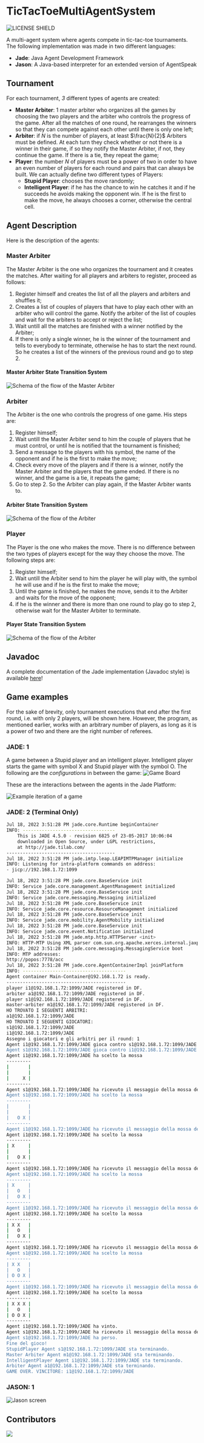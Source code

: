 # TicTacToeMultiAgentSystem

![LICENSE SHIELD](https://img.shields.io/badge/license-MIT-orange)

A multi-agent system where agents compete in tic-tac-toe tournaments.
The following implementation was made in two different languages:

- **Jade**: Java Agent Development Framework
- **Jason**: A Java-based interpreter for an extended version of AgentSpeak

## Tournament

For each tournament, _3_ different types of agents are created:

- **Master Arbiter**: 1 master arbiter who organizes all the games by choosing the two players and the arbiter who controls the progress of the game. After all the matches of one round, he rearranges the winners so that they can compete against each other until there is only one left;
- **Arbiter**: if $N$ is the number of players, at least $\frac{N}{2}$ Arbiters must be defined. At each turn they check whether or not there is a winner in their game, if so they notify the Master Arbiter, if not, they continue the game. If there is a tie, they repeat the game;
- **Player**: the number $N$ of players must be a power of two in order to have an even number of players for each round and pairs that can always be built. We can actually define two different types of Players:
  - **Stupid Player**: chooses the move randomly;
  - **Intelligent Player**: if he has the chance to win he catches it and if he succeeds he avoids making the opponent win. If he is the first to make the move, he always chooses a corner, otherwise the central cell.

## Agent Description

Here is the description of the agents:

### Master Arbiter

The Master Arbiter is the one who organizes the tournament and it creates the matches. After waiting for all players and arbiters to register, proceed as follows:

1. Register himself and creates the list of all the players and arbiters and shuffles it;
2. Creates a list of couples of players that have to play each other with an arbiter who will control the game. Notify the arbiter of the list of couples and wait for the arbiters to accept or reject the list;
3. Wait untill all the matches are finished with a winner notified by the Arbiter;
4. If there is only a single winner, he is the winner of the tournament and tells to everybody to terminate, otherwise he has to start the next round. So he creates a list of the winners of the previous round and go to step 2.

#### Master Arbiter State Transition System

![Schema of the flow of the Master Arbiter](documentation/MasterArbiterSchema.png)

### Arbiter

The Arbiter is the one who controls the progress of one game. His steps are:

1. Register himself;
2. Wait untill the Master Arbiter send to him the couple of players that he must control, or until he is notified that the tournament is finished;
3. Send a message to the players with his symbol, the name of the opponent and if he is the first to make the move;
4. Check every move of the players and if there is a winner, notify the Master Arbiter and the players that the game ended. If there is no winner, and the game is a tie, it repeats the game;
5. Go to step 2. So the Arbiter can play again, if the Master Arbiter wants to.

#### Arbiter State Transition System

![Schema of the flow of the Arbiter](documentation/ArbiterSchema.png)

### Player

The Player is the one who makes the move. There is no difference between the two types of players except for the way they choose the move. The following steps are:

1. Register himself;
2. Wait untill the Arbiter send to him the player he will play with, the symbol he will use and if he is the first to make the move;
3. Until the game is finished, he makes the move, sends it to the Arbiter and waits for the move of the opponent;
4. if he is the winner and there is more than one round to play go to step 2, otherwise wait for the Master Arbiter to terminate.

#### Player State Transition System

![Schema of the flow of the Arbiter](documentation/PlayerSchema.png)

## Javadoc

A complete documentation of the Jade implementation (Javadoc style) is available [here](https://evilscript.eu/tictactoe)!

## Game examples

For the sake of brevity, only tournament executions that end after the first round, i.e. with only 2 players, will be shown here. However, the program, as mentioned earlier, works with an arbitrary number of players, as long as it is a power of two and there are the right number of referees.

### JADE: 1

A game between a Stupid player and an intelligent player.
Intelligent player starts the game with symbol X and Stupid player with the symbol O.
The following are the _configurations_ in between the game:
![Game Board](documentation/gameBoard.png)

These are the interactions between the agents in the Jade Platform:

![Example iteration of a game](documentation/game.png)

### JADE: 2 (Terminal Only)

```bash
Jul 18, 2022 3:51:28 PM jade.core.Runtime beginContainer
INFO: ----------------------------------
    This is JADE 4.5.0 - revision 6825 of 23-05-2017 10:06:04
    downloaded in Open Source, under LGPL restrictions,
    at http://jade.tilab.com/
----------------------------------------
Jul 18, 2022 3:51:28 PM jade.imtp.leap.LEAPIMTPManager initialize
INFO: Listening for intra-platform commands on address:
- jicp://192.168.1.72:1099

Jul 18, 2022 3:51:28 PM jade.core.BaseService init
INFO: Service jade.core.management.AgentManagement initialized
Jul 18, 2022 3:51:28 PM jade.core.BaseService init
INFO: Service jade.core.messaging.Messaging initialized
Jul 18, 2022 3:51:28 PM jade.core.BaseService init
INFO: Service jade.core.resource.ResourceManagement initialized
Jul 18, 2022 3:51:28 PM jade.core.BaseService init
INFO: Service jade.core.mobility.AgentMobility initialized
Jul 18, 2022 3:51:28 PM jade.core.BaseService init
INFO: Service jade.core.event.Notification initialized
Jul 18, 2022 3:51:28 PM jade.mtp.http.HTTPServer <init>
INFO: HTTP-MTP Using XML parser com.sun.org.apache.xerces.internal.jaxp.SAXParserImpl$JAXPSAXParser
Jul 18, 2022 3:51:28 PM jade.core.messaging.MessagingService boot
INFO: MTP addresses:
http://popos:7778/acc
Jul 18, 2022 3:51:28 PM jade.core.AgentContainerImpl joinPlatform
INFO: --------------------------------------
Agent container Main-Container@192.168.1.72 is ready.
--------------------------------------------
player i1@192.168.1.72:1099/JADE registered in DF.
arbiter a1@192.168.1.72:1099/JADE registered in DF.
player s1@192.168.1.72:1099/JADE registered in DF.
master-arbiter m1@192.168.1.72:1099/JADE registered in DF.
HO TROVATO I SEGUENTI ARBITRI:
a1@192.168.1.72:1099/JADE
HO TROVATO I SEGUENTI GIOCATORI:
s1@192.168.1.72:1099/JADE
i1@192.168.1.72:1099/JADE
Assegno i giocatori e gli arbitri per il round: 1
Agent i1@192.168.1.72:1099/JADE gioca contro s1@192.168.1.72:1099/JADE con l'arbitro a1@192.168.1.72:1099/JADE.
Agent s1@192.168.1.72:1099/JADE gioca contro i1@192.168.1.72:1099/JADE con l'arbitro a1@192.168.1.72:1099/JADE.
Agent i1@192.168.1.72:1099/JADE ha scelto la mossa
---------
|       |
|       |
|     X |
---------
Agent s1@192.168.1.72:1099/JADE ha ricevuto il messaggio della mossa dell'avversario.
Agent s1@192.168.1.72:1099/JADE ha scelto la mossa
---------
|       |
|       |
|   O X |
---------
Agent i1@192.168.1.72:1099/JADE ha ricevuto il messaggio della mossa dell'avversario.
Agent i1@192.168.1.72:1099/JADE ha scelto la mossa
---------
| X     |
|       |
|   O X |
---------
Agent s1@192.168.1.72:1099/JADE ha ricevuto il messaggio della mossa dell'avversario.
Agent s1@192.168.1.72:1099/JADE ha scelto la mossa
---------
| X     |
|   O   |
|   O X |
---------
Agent i1@192.168.1.72:1099/JADE ha ricevuto il messaggio della mossa dell'avversario.
Agent i1@192.168.1.72:1099/JADE ha scelto la mossa
---------
| X X   |
|   O   |
|   O X |
---------
Agent s1@192.168.1.72:1099/JADE ha ricevuto il messaggio della mossa dell'avversario.
Agent s1@192.168.1.72:1099/JADE ha scelto la mossa
---------
| X X   |
|   O   |
| O O X |
---------
Agent i1@192.168.1.72:1099/JADE ha ricevuto il messaggio della mossa dell'avversario.
Agent i1@192.168.1.72:1099/JADE ha scelto la mossa
---------
| X X X |
|   O   |
| O O X |
---------
Agent i1@192.168.1.72:1099/JADE ha vinto.
Agent s1@192.168.1.72:1099/JADE ha ricevuto il messaggio della mossa dell'avversario.
Agent s1@192.168.1.72:1099/JADE ha perso.
Fine del gioco!
StupidPlayer Agent s1@192.168.1.72:1099/JADE sta terminando.
Master Arbiter Agent m1@192.168.1.72:1099/JADE sta terminando.
IntelligentPlayer Agent i1@192.168.1.72:1099/JADE sta terminando.
Arbiter Agent a1@192.168.1.72:1099/JADE sta terminando.
GAME OVER. VINCITORE: i1@192.168.1.72:1099/JADE
```

### JASON: 1

![Jason screen](documentation/jason.png)

## Contributors

<a href="https://github.com/LorenzoSciandra/TicTacToeMultiAgentSystem/graphs/contributors">
  <img src="https://contrib.rocks/image?repo=LorenzoSciandra/TicTacToeMultiAgentSystem" />
</a>
